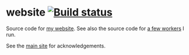 # website [![Build status](https://badge.buildkite.com/5ec9e994380bc49e3c9bd5e6be0341ca874a272b0e61f900f8.svg?branch=main)](https://buildkite.com/nchlswhttkr/website)

Source code for [my website](https://nicholas.cloud/). See also the source code for [a few workers](https://github.com/nchlswhttkr/workers/) I run.

See the [main site](https://nicholas.cloud/site/#acknowledgements) for acknowledgements.
